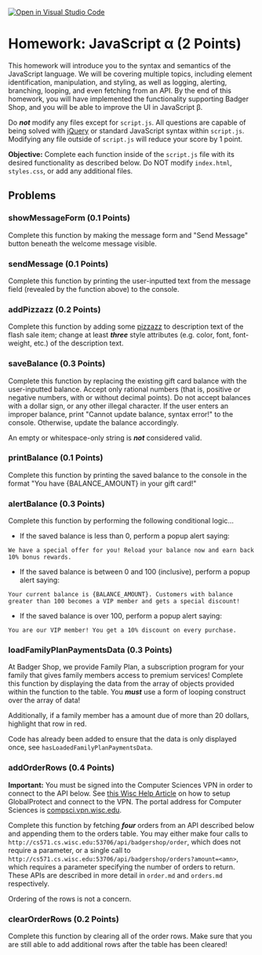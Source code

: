[![Open in Visual Studio Code](https://classroom.github.com/assets/open-in-vscode-f059dc9a6f8d3a56e377f745f24479a46679e63a5d9fe6f495e02850cd0d8118.svg)](https://classroom.github.com/online_ide?assignment_repo_id=5654467&assignment_repo_type=AssignmentRepo)
# Homework: JavaScript α (2 Points)

This homework will introduce you to the syntax and semantics of the JavaScript language. We will be covering multiple topics, including element identification, manipulation, and styling, as well as logging, alerting, branching, looping, and even fetching from an API. By the end of this homework, you will have implemented the functionality supporting Badger Shop, and you will be able to improve the UI in JavaScript β.

Do **_not_** modify any files except for `script.js`. All questions are capable of being solved with [jQuery](https://api.jquery.com) or standard JavaScript syntax within `script.js`. Modifying any file outside of `script.js` will reduce your score by 1 point.

**Objective:** Complete each function inside of the `script.js` file with its desired functionality as described below. Do NOT modify `index.html`, `styles.css`, or add any additional files.


## Problems

### showMessageForm (0.1 Points)

Complete this function by making the message form and "Send Message" button beneath the welcome message visible.

### sendMessage (0.1 Points)

Complete this function by printing the user-inputted text from the message field (revealed by the function above) to the console.

### addPizzazz (0.2 Points)

Complete this function by adding some [pizzazz](https://www.merriam-webster.com/dictionary/pizzazz) to description text of the flash sale item; change at least **_three_** style attributes (e.g. color, font, font-weight, etc.) of the description text.

### saveBalance (0.3 Points)

Complete this function by replacing the existing gift card balance with the user-inputted balance. Accept only rational numbers (that is, positive or negative numbers, with or without decimal points). Do not accept balances with a dollar sign, or any other illegal character. If the user enters an improper balance, print "Cannot update balance, syntax error!" to the console. Otherwise, update the balance accordingly.

An empty or whitespace-only string is **_not_** considered valid.

### printBalance (0.1 Points)

Complete this function by printing the saved balance to the console in the format "You have {BALANCE_AMOUNT} in your gift card!"

### alertBalance (0.3 Points)

Complete this function by performing the following conditional logic...

- If the saved balance is less than 0, perform a popup alert saying:

`We have a special offer for you! Reload your balance now and earn back 10% bonus rewards.`

- If the saved balance is between 0 and 100 (inclusive), perform a popup alert saying:

`Your current balance is {BALANCE_AMOUNT}. Customers with balance greater than 100 becomes a VIP member and gets a special discount!`

- If the saved balance is over 100, perform a popup alert saying:

`You are our VIP member! You get a 10% discount on every purchase.`

### loadFamilyPlanPaymentsData (0.3 Points)

At Badger Shop, we provide Family Plan, a subscription program for your family that gives family members access to premium services! Complete this function by displaying the data from the array of objects provided within the function to the table. You **_must_** use a form of looping construct over the array of data!

Additionally, if a family member has a amount due of more than 20 dollars, highlight that row in red.

Code has already been added to ensure that the data is only displayed once, see `hasLoadedFamilyPlanPaymentsData`.

### addOrderRows (0.4 Points)

**Important:** You must be signed into the Computer Sciences VPN in order to connect to the API below. See [this Wisc Help Article](https://kb.wisc.edu/page.php?id=90370) on how to setup GlobalProtect and connect to the VPN. The portal address for Computer Sciences is [compsci.vpn.wisc.edu](http://compsci.vpn.wisc.edu).

Complete this function by fetching **_four_** orders from an API described below and appending them to the orders table. You may either make four calls to `http://cs571.cs.wisc.edu:53706/api/badgershop/order`, which does not require a parameter, or a single call to `http://cs571.cs.wisc.edu:53706/api/badgershop/orders?amount=<amn>`, which requires a parameter specifying the number of orders to return. These APIs are described in more detail in `order.md` and `orders.md` respectively.

Ordering of the rows is not a concern.

### clearOrderRows (0.2 Points)

Complete this function by clearing all of the order rows. Make sure that you are still able to add additional rows after the table has been cleared!
